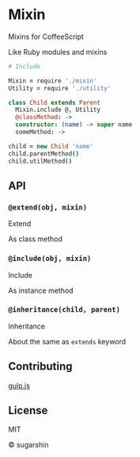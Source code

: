 # Mixin

Mixins for CoffeeScript

Like Ruby modules and mixins

```coffeescript
# Include

Mixin = require './mixin'
Utility = require './utility'

class Child extends Parent
  Mixin.include @, Utility
  @classMethod: ->
  constructor: (name) -> super name
  someMethod: ->

child = new Child 'name'
child.parentMethod()
child.utilMethod()
```

## API

### `@extend(obj, mixin)`

Extend

As class method

### `@include(obj, mixin)`

Include

As instance method

### `@inheritance(child, parent)`

Inheritance

About the same as `extends` keyword

## Contributing

[gulp.js](//gulpjs.com/)

## License

MIT

© sugarshin
